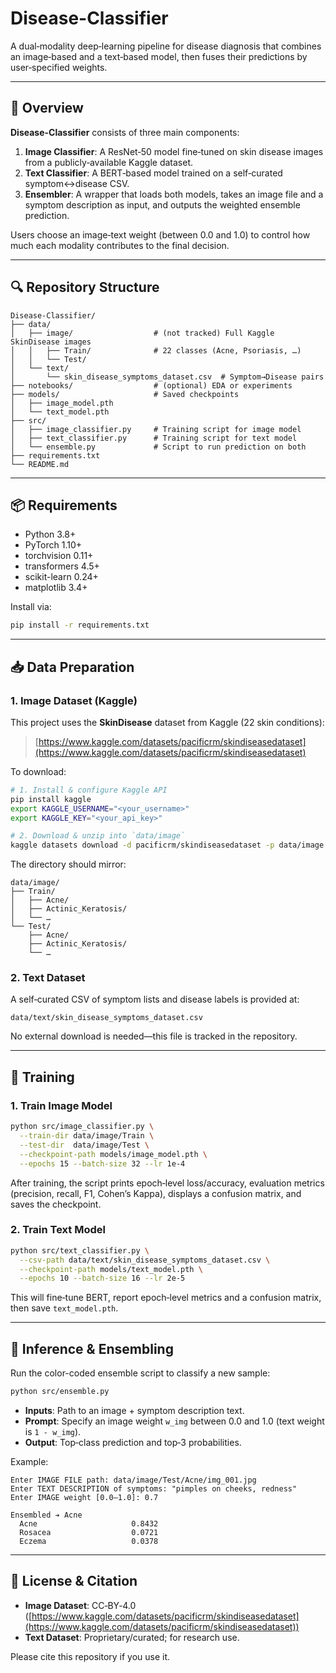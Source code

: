# Disease-Classifier

A dual‑modality deep‑learning pipeline for disease diagnosis that combines an image‑based and a text‑based model, then fuses their predictions by user‑specified weights.

---

## 📖 Overview

**Disease-Classifier** consists of three main components:

1. **Image Classifier**: A ResNet‑50 model fine‑tuned on skin disease images from a publicly‑available Kaggle dataset.
2. **Text Classifier**: A BERT‑based model trained on a self‑curated symptom↔disease CSV.
3. **Ensembler**: A wrapper that loads both models, takes an image file and a symptom description as input, and outputs the weighted ensemble prediction.

Users choose an image‑text weight (between 0.0 and 1.0) to control how much each modality contributes to the final decision.

---

## 🔍 Repository Structure

```
Disease-Classifier/
├── data/
│   ├── image/                  # (not tracked) Full Kaggle SkinDisease images
│   │   ├── Train/              # 22 classes (Acne, Psoriasis, …)
│   │   └── Test/
│   └── text/
│       └── skin_disease_symptoms_dataset.csv  # Symptom→Disease pairs
├── notebooks/                  # (optional) EDA or experiments
├── models/                     # Saved checkpoints
│   ├── image_model.pth
│   └── text_model.pth
├── src/
│   ├── image_classifier.py     # Training script for image model
│   ├── text_classifier.py      # Training script for text model
│   └── ensemble.py             # Script to run prediction on both
├── requirements.txt
└── README.md
```

---

## 📦 Requirements

* Python 3.8+
* PyTorch 1.10+
* torchvision 0.11+
* transformers 4.5+
* scikit-learn 0.24+
* matplotlib 3.4+

Install via:

```bash
pip install -r requirements.txt
```

---

## 📥 Data Preparation

### 1. Image Dataset (Kaggle)

This project uses the **SkinDisease** dataset from Kaggle (22 skin conditions):

> [https://www.kaggle.com/datasets/pacificrm/skindiseasedataset](https://www.kaggle.com/datasets/pacificrm/skindiseasedataset)

To download:

```bash
# 1. Install & configure Kaggle API
pip install kaggle
export KAGGLE_USERNAME="<your_username>"
export KAGGLE_KEY="<your_api_key>"

# 2. Download & unzip into `data/image`
kaggle datasets download -d pacificrm/skindiseasedataset -p data/image --unzip
```

The directory should mirror:

```
data/image/
├── Train/
│   ├── Acne/
│   ├── Actinic_Keratosis/
│   └── …
└── Test/
    ├── Acne/
    ├── Actinic_Keratosis/
    └── …
```

### 2. Text Dataset

A self‑curated CSV of symptom lists and disease labels is provided at:

```
data/text/skin_disease_symptoms_dataset.csv
```

No external download is needed—this file is tracked in the repository.

---

## 🚀 Training

### 1. Train Image Model

```bash
python src/image_classifier.py \
  --train-dir data/image/Train \
  --test-dir  data/image/Test \
  --checkpoint-path models/image_model.pth \
  --epochs 15 --batch-size 32 --lr 1e-4
```

After training, the script prints epoch‑level loss/accuracy, evaluation metrics (precision, recall, F1, Cohen’s Kappa), displays a confusion matrix, and saves the checkpoint.

### 2. Train Text Model

```bash
python src/text_classifier.py \
  --csv-path data/text/skin_disease_symptoms_dataset.csv \
  --checkpoint-path models/text_model.pth \
  --epochs 10 --batch-size 16 --lr 2e-5
```

This will fine‑tune BERT, report epoch‑level metrics and a confusion matrix, then save `text_model.pth`.

---

## 🎯 Inference & Ensembling

Run the color-coded ensemble script to classify a new sample:

```bash
python src/ensemble.py
```

* **Inputs**: Path to an image + symptom description text.
* **Prompt**: Specify an image weight `w_img` between 0.0 and 1.0 (text weight is `1 - w_img`).
* **Output**: Top‑class prediction and top‑3 probabilities.

Example:

```
Enter IMAGE FILE path: data/image/Test/Acne/img_001.jpg
Enter TEXT DESCRIPTION of symptoms: "pimples on cheeks, redness"
Enter IMAGE weight [0.0–1.0]: 0.7

Ensembled ➔ Acne
  Acne                     0.8432
  Rosacea                  0.0721
  Eczema                   0.0378
```

---

## 📜 License & Citation

* **Image Dataset**: CC‑BY‑4.0 ([https://www.kaggle.com/datasets/pacificrm/skindiseasedataset](https://www.kaggle.com/datasets/pacificrm/skindiseasedataset))
* **Text Dataset**: Proprietary/curated; for research use.

Please cite this repository if you use it.

